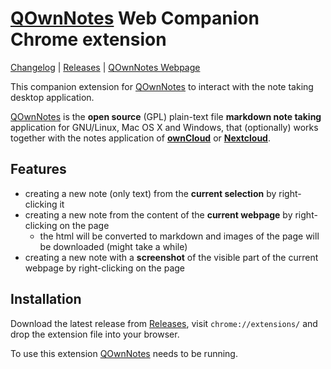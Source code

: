 # [QOwnNotes](https://www.qownnotes.org "QOwnNotes Official Site") Web Companion Chrome extension

[Changelog](https://github.com/qownnotes/chrome-web-companion/blob/develop/CHANGELOG.md) |
[Releases](https://github.com/qownnotes/chrome-web-companion/releases) |
[QOwnNotes Webpage](https://www.qownnotes.org)

This companion extension for [QOwnNotes](https://www.qownnotes.org) to interact with the note taking desktop application.

[QOwnNotes](https://www.qownnotes.org) is the **open source** (GPL) plain-text file **markdown note taking**
application for GNU/Linux, Mac OS X and Windows, that (optionally) works together with the notes application of
[**ownCloud**](https://github.com/owncloud/notes) or [**Nextcloud**](https://github.com/Nextcloud/notes).

## Features

- creating a new note (only text) from the **current selection** by right-clicking it
- creating a new note from the content of the **current webpage** by right-clicking on the page
    - the html will be converted to markdown and images of the page will be downloaded (might take a while)
- creating a new note with a **screenshot** of the visible part of the current webpage by right-clicking on the page

## Installation

Download the latest release from [Releases](https://github.com/qownnotes/chrome-web-companion/releases), visit
`chrome://extensions/` and drop the extension file into your browser.

To use this extension [QOwnNotes](https://www.qownnotes.org) needs to be running.

